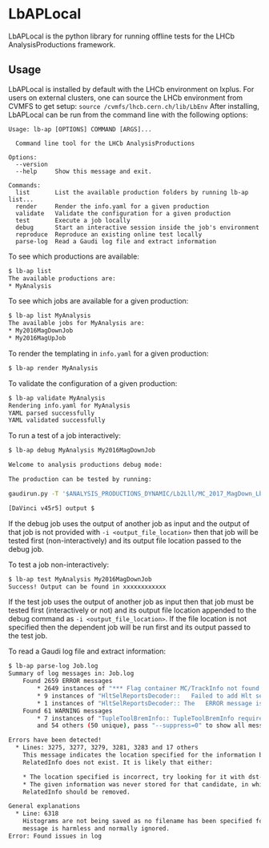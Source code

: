 # LbAPLocal

LbAPLocal is the python library for running offline tests for the LHCb AnalysisProductions framework.


## Usage

LbAPLocal is installed by default with the LHCb environment on lxplus.  For users on external clusters, one can source the LHCb environment from CVMFS to get setup: ``` source /cvmfs/lhcb.cern.ch/lib/LbEnv ```
After installing, LbAPLocal can be run from the command line with the following options:

```
Usage: lb-ap [OPTIONS] COMMAND [ARGS]...

  Command line tool for the LHCb AnalysisProductions

Options:
  --version
  --help     Show this message and exit.

Commands:
  list       List the available production folders by running lb-ap list...
  render     Render the info.yaml for a given production
  validate   Validate the configuration for a given production
  test       Execute a job locally
  debug      Start an interactive session inside the job's environment
  reproduce  Reproduce an existing online test locally
  parse-log  Read a Gaudi log file and extract information
```

To see which productions are available:
```bash
$ lb-ap list
The available productions are:
* MyAnalysis
```

To see which jobs are available for a given production:
```bash
$ lb-ap list MyAnalysis
The available jobs for MyAnalysis are:
* My2016MagDownJob
* My2016MagUpJob
```

To render the templating in `info.yaml` for a given production:
```bash
$ lb-ap render MyAnalysis
```

To validate the configuration of a given production:
```bash
$ lb-ap validate MyAnalysis
Rendering info.yaml for MyAnalysis
YAML parsed successfully
YAML validated successfully
```

To run a test of a job interactively:
```bash
$ lb-ap debug MyAnalysis My2016MagDownJob

Welcome to analysis productions debug mode:

The production can be tested by running:

gaudirun.py -T '$ANALYSIS_PRODUCTIONS_DYNAMIC/Lb2Lll/MC_2017_MagDown_Lb2PsiL_mm_strip_autoconf.py' '$ANALYSIS_PRODUCTIONS_BASE/Lb2Lll/stripping_seq.py' prodConf_DaVinci_00012345_00006789_1.py

[DaVinci v45r5] output $
```
If the debug job uses the output of another job as input and the output of that job is not provided with `-i <output_file_location>` then that job will be tested first (non-interactively) and its output file location passed to the debug job.

To test a job non-interactively:
```bash
$ lb-ap test MyAnalysis My2016MagDownJob
Success! Output can be found in xxxxxxxxxxxx
```
If the test job uses the output of another job as input then that job must be tested first (interactively or not) and its output file location appended to the debug command as `-i <output_file_location>`. If the file location is not specified then the dependent job will be run first and its output passed to the test job.

To read a Gaudi log file and extract information:
```bash
$ lb-ap parse-log Job.log
Summary of log messages in: Job.log
    Found 2659 ERROR messages
        * 2649 instances of "*** Flag container MC/TrackInfo not found."
        * 9 instances of "HltSelReportsDecoder::   Failed to add Hlt selection name Hlt2RecSummary to its container "
        * 1 instances of "HltSelReportsDecoder:: The   ERROR message is suppressed : '  Failed to add Hlt selection name Hlt2RecSummary to its container '"
    Found 61 WARNING messages
        * 7 instances of "TupleToolBremInfo:: TupleToolBremInfo requires fullDST -  BremP and BremOrigin might not be reliable (Multiplicity is OK)"
        and 54 others (50 unique), pass "--suppress=0" to show all messages

Errors have been detected!
  * Lines: 3275, 3277, 3279, 3281, 3283 and 17 others
    This message indicates the location specified for the information being accessed by
    RelatedInfo does not exist. It is likely that either:

    * The location specified is incorrect, try looking for it with dst-dump.
    * The given information was never stored for that candidate, in which case the use of
    RelatedInfo should be removed.

General explanations
  * Line: 6318
    Histograms are not being saved as no filename has been specified for storing them. This
    message is harmless and normally ignored.
Error: Found issues in log
```

